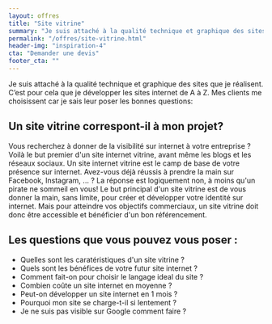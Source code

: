 ```yaml
---
layout: offres
title: "Site vitrine"
summary: "Je suis attaché à la qualité technique et graphique des sites que je réalisent. C’est pour cela que mes réalisations sont créées de A à Z. Mes clients me choisissent car je sais leur poser les bonnes questions."
permalink: "/offres/site-vitrine.html"
header-img: "inspiration-4"
cta: "Demander une devis"
footer_cta: ""
---
```

Je suis attaché à la qualité technique et graphique des sites que je réalisent. C’est pour cela que je développer les sites internet de A à Z. Mes clients me choisissent car je sais leur poser les bonnes questions:

## Un site vitrine correspont-il à mon projet?

Vous recherchez à donner de la visibilité sur internet à votre entreprise ? Voilà le but premier d'un site internet vitrine, avant même les blogs et les réseaux sociaux. Un site internet vitrine est le camp de base de votre présence sur internet. Avez-vous déjà réussis à prendre la main sur Facebook, Instagram, ... ? La réponse est logiquement non, à moins qu'un pirate ne sommeil en vous! Le but principal d'un site vitrine est de vous donner la main, sans limite, pour créer et développer votre identité sur internet. Mais pour atteindre vos objectifs commerciaux, un site vitrine doit donc être accessible et bénéficier d'un bon référencement.

## Les questions que vous pouvez vous poser :
- Quelles sont les caratéristiques d'un site vitrine ?
- Quels sont les bénéfices de votre futur site internet ?
- Comment fait-on pour choisir le langage ideal du site ?
- Combien coûte un site internet en moyenne ?
- Peut-on développer un site internet en 1 mois ?
- Pourquoi mon site se charge-t-il si lentement ?
- Je ne suis pas visible sur Google comment faire ?
